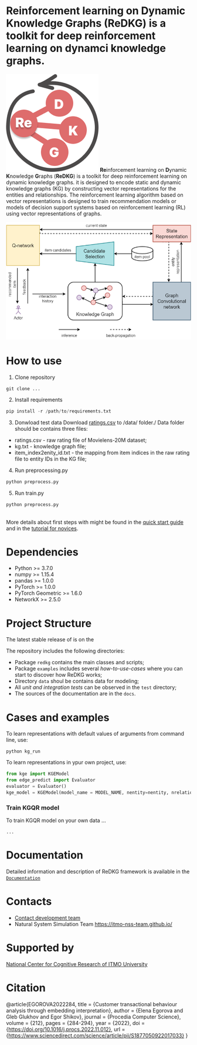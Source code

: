 **Re**inforcement learning on **D**ynamic **K**nowledge **G**raphs (**ReDKG**) is a toolkit for deep reinforcement learning on dynamci knowledge graphs.
==========
![plot](/docs/img/logo.png)
**Re**inforcement learning on **D**ynamic **K**nowledge **G**raphs (**ReDKG**) is a toolkit for deep reinforcement learning on dynamic knowledge graphs. it is designed to encode static and dynamic knowledge graphs (KG) by constructing vector representations for the entities and relationships. The reinforcement learning algorithm based on vector representations is designed to train recommendation models or models of decision support systems based on reinforcement learning (RL) using vector representations of graphs.

![plot](/docs/img/lib_schema.png.png)

How to use
==========
 1. Clone repository
```
git clone ...
```
2. Install requirements
```python
pip install -r /path/to/requirements.txt
```
3. Donwload test data
Download [ratings.csv](https://grouplens.org/datasets/movielens/20m/) to /data/ folder./
Data folder should be contains three files: 
 - ratings.csv - raw rating file of Movielens-20M dataset;
 -   kg.txt - knowledge graph file;
 -  item_index2enity_id.txt - the mapping from item indices in the raw rating file to entity IDs in the KG file;
4. Run preprocessing.py
```python
python preprocess.py
```
5. Run train.py
```python train.py
python preprocess.py
```
\
More details about first steps with  might be found in the [quick start guide](qwe.asd) and in the [tutorial for novices](qwe.asd).



 Dependencies
=========
 - Python >= 3.7.0 
 - numpy >= 1.15.4
 - pandas >= 1.0.0
 - PyTorch >= 1.0.0
 - PyTorch Geometric >= 1.6.0
 - NetworkX >= 2.5.0

Project Structure
=================

The latest stable release of  is on the

The repository includes the following directories:
* Package `redkg` contains the main classes and scripts;
* Package `examples` includes several *how-to-use-cases* where you can start to discover how ReDKG works;
* Directory `data` shoul be contains data for modeling;
* All *unit and integration tests* can be observed in the `test` directory;
* The sources of the documentation are in the `docs`.


Cases and examples
==================
To learn representations with default values of arguments from command line, use:
```
python kg_run
```

To learn representations in ypur own project, use:

```python
from kge import KGEModel
from edge_predict import Evaluator
evaluator = Evaluator()
kge_model = KGEModel(model_name = MODEL_NAME, nentity=nentity, nrelation=nrelation, embedding_size=EMBEDDING_SIZE, gamma=GAMMA, evaluator=evaluator)
```

### Train KGQR model
To train KGQR model on your own data ...
```
...
```

Documentation
=============
Detailed information and description of ReDKG framework is available in the [`Documentation`](link)

Contacts
========
- [Contact development team](mailto:egorshikov@itmo.ru)
- Natural System Simulation Team <https://itmo-nss-team.github.io/>

Supported by
============

[National Center for Cognitive Research of ITMO University](https://actcognitive.org/) 

Citation
========
@article{EGOROVA2022284,
title = {Customer transactional behaviour analysis through embedding interpretation},
author = {Elena Egorova and Gleb Glukhov and Egor Shikov},
journal = {Procedia Computer Science},
volume = {212},
pages = {284-294},
year = {2022},
doi = {https://doi.org/10.1016/j.procs.2022.11.012},
url = {https://www.sciencedirect.com/science/article/pii/S1877050922017033}
}

<!---
.. |docs| image:: https://readthedocs.org/projects/gefest/badge/?version=latest
   :target: https://gefest.readthedocs.io/en/latest/?badge=latest
   :alt: Documentation Status

.. |license| image:: https://img.shields.io/github/license/ITMO-NSS-team/GEFEST
   :alt: Supported Python Versions
   :target: ./LICENSE.md

.. |tg| image:: https://img.shields.io/badge/Telegram-Group-blue.svg
   :target: https://t.me/gefest_helpdesk
   :alt: Telegram Chat
--->
